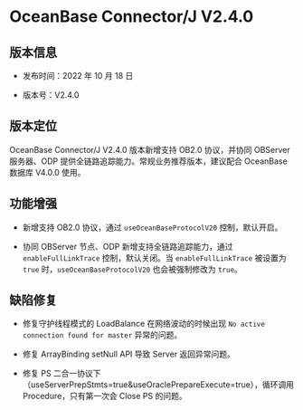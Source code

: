 # OceanBase Connector/J V2.4.0

## 版本信息

* 发布时间：2022 年 10 月 18 日

* 版本号：V2.4.0

## 版本定位

OceanBase Connector/J V2.4.0 版本新增支持 OB2.0 协议，并协同 OBServer 服务器、ODP 提供全链路追踪能力。常规业务推荐版本，建议配合 OceanBase 数据库 V4.0.0 使用。

## 功能增强

* 新增支持 OB2.0 协议，通过 `useOceanBaseProtocolV20` 控制，默认开启。
  
* 协同 OBServer 节点、ODP 新增支持全链路追踪能力，通过 `enableFullLinkTrace` 控制，默认关闭。当 `enableFullLinkTrace` 被设置为 `true` 时，`useOceanBaseProtocolV20` 也会被强制修改为 `true`。

## 缺陷修复

* 修复守护线程模式的 LoadBalance 在网络波动的时候出现 `No active connection found for master` 异常的问题。

* 修复 ArrayBinding setNull API 导致 Server 返回异常问题。

* 修复 PS 二合一协议下（useServerPrepStmts=true&useOraclePrepareExecute=true），循环调用 Procedure，只有第一次会 Close PS 的问题。